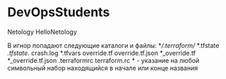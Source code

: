 # DevOpsStudents
Netology
HelloNetology

В игнор попадают следующие каталоги и файлы: 
**/.terraform/*
*.tfstate
*.tfstate.*
crash.log
*.tfvars
override.tf
override.tf.json
*_override.tf
*_override.tf.json
.terraformrc
terraform.rc
      * - указание на любой символьный набор находящийся в начале или конце названия
